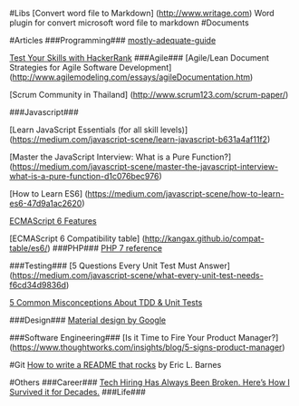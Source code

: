 #Libs
[Convert word file to Markdown] (http://www.writage.com) Word plugin for convert microsoft word file to markdown
#Documents

#Articles
###Programming###
[mostly-adequate-guide](https://drboolean.gitbooks.io/mostly-adequate-guide/content/index.html)

[Test Your Skills with HackerRank](https://www.hackerrank.com/domains)
###Agile###
[Agile/Lean Document Strategies for Agile Software Development] (http://www.agilemodeling.com/essays/agileDocumentation.htm)

[Scrum Community in Thailand] (http://www.scrum123.com/scrum-paper/)

###Javascript###

[Learn JavaScript Essentials (for all skill levels)] (https://medium.com/javascript-scene/learn-javascript-b631a4af11f2)

[Master the JavaScript Interview: What is a Pure Function?] (https://medium.com/javascript-scene/master-the-javascript-interview-what-is-a-pure-function-d1c076bec976)

[How to Learn ES6] (https://medium.com/javascript-scene/how-to-learn-es6-47d9a1ac2620)

[ECMAScript 6 Features](https://github.com/lukehoban/es6features)

[ECMAScript 6 Compatibility table] (http://kangax.github.io/compat-table/es6/)
###PHP###
[PHP 7 reference](https://github.com/tpunt/PHP7-Reference)

###Testing###
[5 Questions Every Unit Test Must Answer] (https://medium.com/javascript-scene/what-every-unit-test-needs-f6cd34d9836d)

[5 Common Misconceptions About TDD & Unit Tests](https://medium.com/javascript-scene/5-common-misconceptions-about-tdd-unit-tests-863d5beb3ce9)

###Design###
[Material design by Google](https://www.google.com/design/spec/material-design/introduction.html)

###Software Engineering###
[Is it Time to Fire Your Product Manager?] (https://www.thoughtworks.com/insights/blog/5-signs-product-manager)

#Git
[How to write a README that rocks](https://dotdev.co/how-to-write-a-readme-that-rocks-bc29f279611a) by Eric L. Barnes

#Others
###Career###
[Tech Hiring Has Always Been Broken. Here’s How I Survived it for Decades.](https://medium.com/javascript-scene/tech-hiring-has-always-been-broken-heres-how-i-survived-it-for-decades-b7ac33088de6)
###Life###

